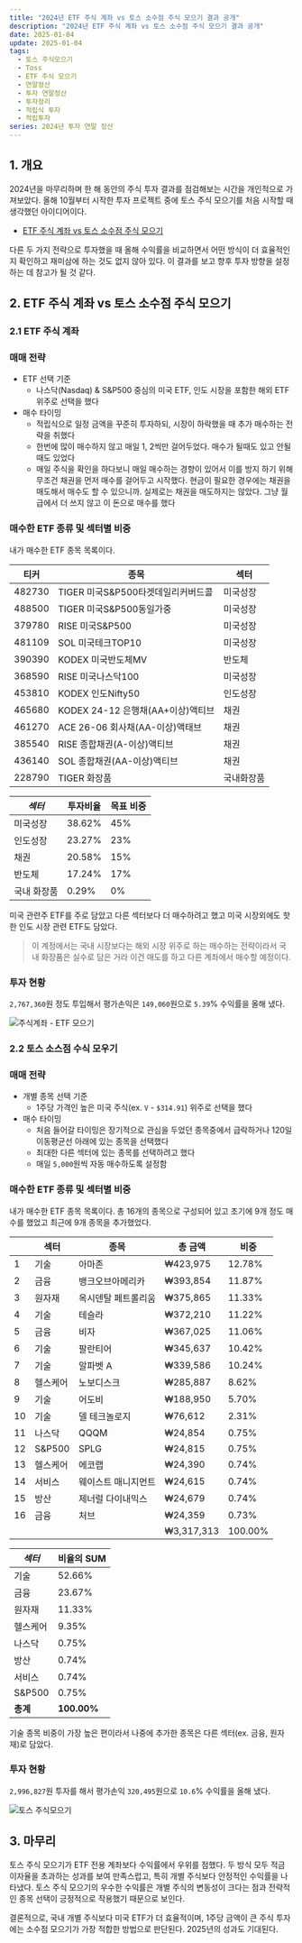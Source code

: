 ```yaml
---
title: "2024년 ETF 주식 계좌 vs 토스 소수점 주식 모으기 결과 공개"
description: "2024년 ETF 주식 계좌 vs 토스 소수점 주식 모으기 결과 공개"
date: 2025-01-04
update: 2025-01-04
tags:
  - 토스 주식모으기
  - Toss
  - ETF 주식 모으기
  - 연말정산
  - 투자 연말정산
  - 투자정리
  - 적립식 투자
  - 적립투자
series: 2024년 투자 연말 정산
---
```


## 1. 개요

2024년을 마무리하며 한 해 동안의 주식 투자 결과를 점검해보는 시간을 개인적으로 가져보았다. 올해 10월부터 시작한 투자 프로젝트 중에 토스 주식 모으기를 처음 시작할 때 생각했던 아이디어이다.

- [ETF 주식 계좌 vs 토스 소수점 주식 모으기](https://finance.advenoh.pe.kr/토스-증권에서-주식-모으기/)

다른 두 가지 전략으로 투자했을 때 올해 수익률을 비교하면서 어떤 방식이 더 효율적인지 확인하고 재미삼에 하는 것도 없지 않아 있다. 이 결과를 보고 향후 투자 방향을 설정하는 데 참고가 될 것 같다.

## 2. ETF 주식 계좌 vs 토스 소수점 주식 모으기

### 2.1 ETF 주식 계좌

### 매매 전략

- ETF 선택 기준
  - 나스닥(Nasdaq) & S&P500 중심의 미국 ETF, 인도 시장을 포함한 해외 ETF 위주로 선택을 했다
- 매수 타이밍
  - 적립식으로 일정 금액을 꾸준히 투자하되, 시장이 하락했을 때 추가 매수하는 전략을 취했다
  - 한번에 많이 매수하지 않고 매일 1, 2씩만 걸어두었다. 매수가 될때도 있고 안될 때도 있었다
  - 매일 주식을 확인을 하다보니 매일 매수하는 경향이 있어서 이를 방지 하기 위해 무조건 채권을 먼저 매수를 걸어두고 시작했다. 현금이 필요한 경우에는 채권을 매도해서 매수도 할 수 있으니까. 실제로는 채권을 매도하지는 않았다. 그냥 월급에서 더 쓰지 않고 이 돈으로 매수를 했다

### 매수한 ETF 종류 및 섹터별 비중

내가 매수한 ETF 종목 목록이다.

| 티커   | 종목                               | 섹터       |
| ------ | ---------------------------------- | ---------- |
| 482730 | TIGER 미국S&P500타겟데일리커버드콜 | 미국성장   |
| 488500 | TIGER 미국S&P500동일가중           | 미국성장   |
| 379780 | RISE 미국S&P500                    | 미국성장   |
| 481109 | SOL 미국테크TOP10                  | 미국성장   |
| 390390 | KODEX 미국반도체MV                 | 반도체     |
| 368590 | RISE 미국나스닥100                 | 미국성장   |
| 453810 | KODEX 인도Nifty50                  | 인도성장   |
| 465680 | KODEX 24-12 은행채(AA+이상)액티브  | 채권       |
| 461270 | ACE 26-06 회사채(AA-이상)액태브    | 채권       |
| 385540 | RISE 종합채권(A-이상)액티브        | 채권       |
| 436140 | SOL 종합채권(AA-이상)액티브        | 채권       |
| 228790 | TIGER 화장품                       | 국내화장품 |

| *섹터*      | 투자비율 | 목표 비중 |
| ----------- | -------- | --------- |
| 미국성장    | 38.62%   | 45%       |
| 인도성장    | 23.27%   | 23%       |
| 채권        | 20.58%   | 15%       |
| 반도체      | 17.24%   | 17%       |
| 국내 화장품 | 0.29%    | 0%        |

미국 관련주 ETF를 주로 담았고 다른 섹터보다 더 매수하려고 했고 미국 시장외에도 핫한 인도 시장 관련 ETF도 담았다.

> 이 계정에서는 국내 시장보다는 해외 시장 위주로 하는 매수하는 전략이라서 국내 화장품은 실수로 담은 거라 이건 매도를 하고 다른 계좌에서 매수할 예정이다.

### 투자 현황

`2,767,360`원 정도 투입해서 평가손익은 `149,060`원으로 `5.39`% 수익률을 올해 냈다.

![주식계좌 - ETF 모으기](image-20250104113738382.png)

### 2.2 토스 소스점 수식 모우기

### 매매 전략

- 개별 종목 선택 기준
  - 1주당 가격인 높은 미국 주식(ex. `V` - `$314.91`) 위주로 선택을 했다
- 매수 타이밍
  - 처음 들어갈 타이밍은 장기적으로 관심을 두었던 종목중에서 급락하거나 120일 이동평균선 아래에 있는 종목을 선택했다
  - 최대한 다른 섹터에 있는 종목를 선택하려고 했다
  - 매일 `5,000`원씩 자동 매수하도록 설정함

### 매수한 ETF 종류 및 섹터별 비중

내가 매수한 ETF 종목 목록이다. 총 16개의 종목으로 구성되어 있고 초기에 9개 정도 매수를 했었고 최근에 9개 종목을 추가했었다.

|      | 섹터     | 종목                | 총 금액    | 비중    |
| ---- | -------- | ------------------- | ---------- | ------- |
| 1    | 기술     | 아마존              | ₩423,975   | 12.78%  |
| 2    | 금융     | 뱅크오브아메리카    | ₩393,854   | 11.87%  |
| 3    | 원자재   | 옥시덴탈 페트롤리움 | ₩375,865   | 11.33%  |
| 4    | 기술     | 테슬라              | ₩372,210   | 11.22%  |
| 5    | 금융     | 비자                | ₩367,025   | 11.06%  |
| 6    | 기술     | 팔란티어            | ₩345,637   | 10.42%  |
| 7    | 기술     | 알파벳 A            | ₩339,586   | 10.24%  |
| 8    | 헬스케어 | 노보디스크          | ₩285,887   | 8.62%   |
| 9    | 기술     | 어도비              | ₩188,950   | 5.70%   |
| 10   | 기술     | 델 테크놀로지       | ₩76,612    | 2.31%   |
| 11   | 나스닥   | QQQM                | ₩24,854    | 0.75%   |
| 12   | S&P500   | SPLG                | ₩24,815    | 0.75%   |
| 13   | 헬스케어 | 에코랩              | ₩24,390    | 0.74%   |
| 14   | 서비스   | 웨이스트 매니지먼트 | ₩24,615    | 0.74%   |
| 15   | 방산     | 제너럴 다이내믹스   | ₩24,679    | 0.74%   |
| 16   | 금융     | 처브                | ₩24,359    | 0.73%   |
|      |          |                     | ₩3,317,313 | 100.00% |

| *섹터*   | 비율의 SUM  |
| -------- | ----------- |
| 기술     | 52.66%      |
| 금융     | 23.67%      |
| 원자재   | 11.33%      |
| 헬스케어 | 9.35%       |
| 나스닥   | 0.75%       |
| 방산     | 0.74%       |
| 서비스   | 0.74%       |
| S&P500   | 0.75%       |
| **총계** | **100.00%** |

기술 종목 비중이 가장 높은 편이라서 나중에 추가한 종목은 다른 섹터(ex. 금융, 원자재)로 담았다.

### 투자 현황

`2,996,827`원 투자를 해서 평가손익 `320,495`원으로 `10.6`% 수익률을 올해 냈다.

![토스 주식모으기](image-20250104113757971.png)

## 3. 마무리

토스 주식 모으기가 ETF 전용 계좌보다 수익률에서 우위를 점했다. 두 방식 모두 적금 이자율을 초과하는 성과를 보여 만족스럽고, 특히 개별 주식보다 안정적인 수익률을 나타냈다. 토스 주식 모으기의 우수한 수익률은 개별 주식의 변동성이 크다는 점과 전략적인 종목 선택이 긍정적으로 작용했기 때문으로 보인다.

결론적으로, 국내 개별 주식보다 미국 ETF가 더 효율적이며, 1주당 금액이 큰 주식 투자에는 소수점 모으기가 가장 적합한 방법으로 판단된다. 2025년의 성과도 기대된다.

